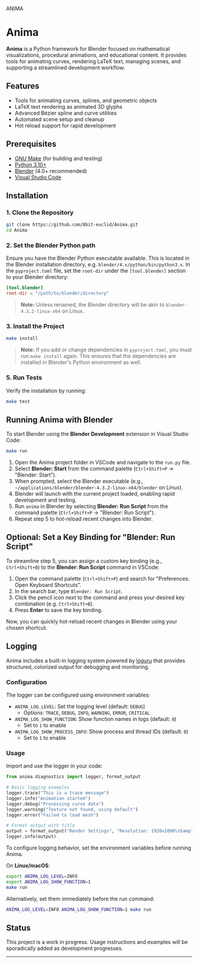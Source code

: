ANIMA

# Anima

**Anima** is a Python framework for Blender focused on mathematical visualizations, procedural animations, and educational content. It provides tools for animating curves, rendering LaTeX text, managing scenes, and supporting a streamlined development workflow.

## Features

- Tools for animating curves, splines, and geometric objects
- LaTeX text rendering as animated 3D glyphs
- Advanced Bézier spline and curve utilities
- Automated scene setup and cleanup
- Hot reload support for rapid development

## Prerequisites

- [GNU Make](https://www.gnu.org/software/make/) (for building and testing)
- [Python 3.10+](https://www.python.org/downloads/)
- [Blender](https://www.blender.org/download/) (4.0+ recommended)
- [Visual Studio Code](https://code.visualstudio.com/)

## Installation

### 1. Clone the Repository

```bash
git clone https://github.com/8bit-euclid/Anima.git
cd Anima
```

### 2. Set the Blender Python path

Ensure you have the Blender Python executable available. This is located in the Blender installation directory, e.g. `blender/4.x/python/bin/python3.x`. In the `pyproject.toml` file, set the `root-dir` under the `[tool.blender]` section to your Blender directory:

```toml
[tool.blender]
root-dir = "/path/to/blender/directory"
```

> **Note:** Unless renamed, the Blender directory will be akin to `blender-4.3.2-linux-x64` on Linux.

### 3. Install the Project

```bash
make install
```

> **Note:** If you add or change dependencies in `pyproject.toml`, you must run `make install` again. This ensures that the dependencies are installed in Blender's Python environment as well.

### 5. Run Tests

Verify the installation by running:

```bash
make test
```

## Running Anima with Blender

To start Blender using the **Blender Development** extension in Visual Studio Code:

```bash
make run
```

1. Open the Anima project folder in VSCode and navigate to the `run.py` file.
2. Select **Blender: Start** from the command palette (`Ctrl+Shift+P` → "Blender: Start").
3. When prompted, select the Blender executable (e.g., `~/applications/blender/blender-4.3.2-linux-x64/blender` on Linux).
4. Blender will launch with the current project loaded, enabling rapid development and testing.
5. Run `anima` in Blender by selecting **Blender: Run Script** from the command palette (`Ctrl+Shift+P` → "Blender: Run Script").
6. Repeat step 5 to hot-reload recent changes into Blender.

## Optional: Set a Key Binding for "Blender: Run Script"

To streamline step 5, you can assign a custom key binding (e.g., `Ctrl+Shift+B`) to the **Blender: Run Script** command in VSCode:

1. Open the command palette (`Ctrl+Shift+P`) and search for "Preferences: Open Keyboard Shortcuts".
2. In the search bar, type `Blender: Run Script`.
3. Click the pencil icon next to the command and press your desired key combination (e.g. `Ctrl+Shift+B`).
4. Press **Enter** to save the key binding.

Now, you can quickly hot-reload recent changes in Blender using your chosen shortcut.

## Logging

Anima includes a built-in logging system powered by [loguru](https://loguru.readthedocs.io/) that provides structured, colorized output for debugging and monitoring.

### Configuration

The logger can be configured using environment variables:

- `ANIMA_LOG_LEVEL`: Set the logging level (default: `DEBUG`)
  - Options: `TRACE`, `DEBUG`, `INFO`, `WARNING`, `ERROR`, `CRITICAL`
- `ANIMA_LOG_SHOW_FUNCTION`: Show function names in logs (default: `0`)
  - Set to `1` to enable
- `ANIMA_LOG_SHOW_PROCESS_INFO`: Show process and thread IDs (default: `0`)
  - Set to `1` to enable

### Usage

Import and use the logger in your code:

```python
from anima.diagnostics import logger, format_output

# Basic logging examples
logger.trace("This is a trace message")
logger.info("Animation started")
logger.debug("Processing curve data")
logger.warning("Texture not found, using default")
logger.error("Failed to load mesh")

# Format output with title
output = format_output("Render Settings", "Resolution: 1920x1080\nSamples: 128")
logger.info(output)
```

To configure logging behavior, set the environment variables before running Anima.

On **Linux/macOS**:

```bash
export ANIMA_LOG_LEVEL=INFO
export ANIMA_LOG_SHOW_FUNCTION=1
make run
```

Alternatively, set them immediately before the run command:

```bash
ANIMA_LOG_LEVEL=INFO ANIMA_LOG_SHOW_FUNCTION=1 make run
```

## Status

This project is a work in progress. Usage instructions and examples will be sporadically added as development progresses.

---
